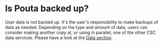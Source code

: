# Is Pouta backed up?

User data is not backed up. It's the user's responsibility to make backups of
data as needed. Depending on the type and amount of data, users can consider
making another copy at, or using in parallel, one of the other CSC data
services. Please have a look at the [Data section](../../data/index.md).
